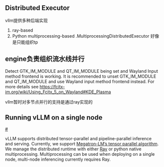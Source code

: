 ## Distributed Executor
vllm提供多种后端实现
1. ray-based
2. Python multiprocessing-based
.MultiprocessingDistributedExecutor 好像是只能组织tp
## engine负责组织流水线并行

Detect GTK_IM_MODULE and QT_IM_MODULE being set and Wayland Input method frontend is working. It is recommended to unset GTK_IM_MODULE and QT_IM_MODULE and use Wayland input method frontend instead. For more details see https://fcitx-im.org/wiki/Using_Fcitx_5_on_Wayland#KDE_Plasma


vllm暂时对多节点并行的支持是通过ray实现的
## Running vLLM on a single node
[#](https://docs.vllm.ai/en/latest/serving/distributed_serving.html#running-vllm-on-a-single-node "Permalink to this heading")

vLLM supports distributed tensor-parallel and pipeline-parallel inference and serving. Currently, we support [Megatron-LM’s tensor parallel algorithm](https://arxiv.org/pdf/1909.08053.pdf). We manage the distributed runtime with either [Ray](https://github.com/ray-project/ray) or python native multiprocessing. Multiprocessing can be used when deploying on a single node, multi-node inferencing currently requires Ray.